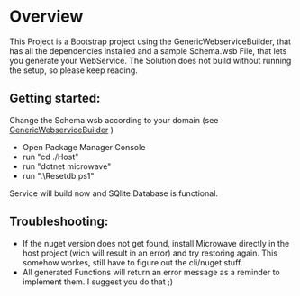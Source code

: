 # Overview
This Project is a Bootstrap project using the GenericWebserviceBuilder, that has all the dependencies installed and a sample Schema.wsb File, that lets you generate your WebService. The Solution does not build without running the setup, so please keep reading.

## Getting started:
Change the Schema.wsb according to your domain (see [GenericWebserviceBuilder](https://github.com/Lauchi/GenericWebServiceBuilder) )
- Open Package Manager Console
- run "cd ./Host"
- run "dotnet microwave"
- run ".\Resetdb.ps1"

Service will build now and SQlite Database is functional.

## Troubleshooting:
- If the nuget version does not get found, install Microwave directly in the host project (wich will result in an error) and try restoring again. This somehow workes, still have to figure out the cli/nuget stuff.
- All generated Functions will return an error message as a reminder to implement them. I suggest you do that ;)
